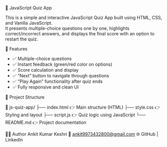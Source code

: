 🧠 JavaScript Quiz App

This is a simple and interactive JavaScript Quiz App built using HTML, CSS, and Vanilla JavaScript.  
It presents multiple-choice questions one by one, highlights correct/incorrect answers, and displays the final score with an option to restart the quiz.

📌 Features

- ✅ Multiple-choice questions
- ✅ Instant feedback (green/red color on options)
- ✅ Score calculation and display
- ✅ “Next” button to navigate through questions
- ✅ “Play Again” functionality after quiz ends
- ✅ Fully responsive and clean UI

🧱 Project Structure

📁 js-quiz-app/
├── index.html 👉 Main structure (HTML)
├── style.css 👉 Styling and layout
├── script.js 👉 Quiz logic using JavaScript
└── README.md 👉 Project documentation

🙋‍♂️ Author
Ankit Kumar Keshri
📧 ankit9973432800@gmail.com
🌐 GitHub | LinkedIn
